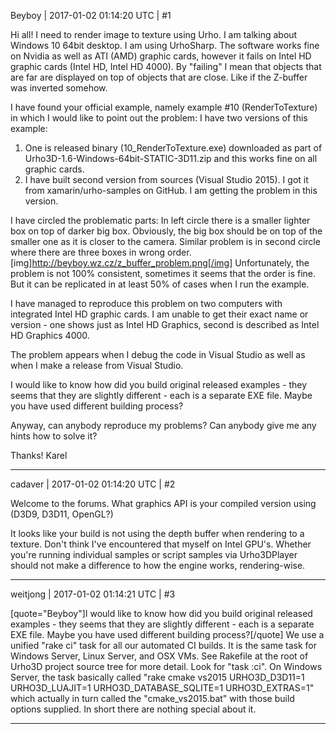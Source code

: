 Beyboy | 2017-01-02 01:14:20 UTC | #1

Hi all!
I need to render image to texture using Urho. I am talking about Windows 10 64bit desktop. I am using UrhoSharp. The software works fine on Nvidia as well as ATI (AMD) graphic cards, however it fails on Intel HD graphic cards (Intel HD, Intel HD 4000). By "failing" I mean that objects that are far are displayed on top of objects that are close. Like if the Z-buffer was inverted somehow.

I have found your official example, namely example #10 (RenderToTexture) in which I would like to point out the problem:
I have two versions of this example:
 1) One is released binary (10_RenderToTexture.exe) downloaded as part of Urho3D-1.6-Windows-64bit-STATIC-3D11.zip and this works fine on all graphic cards.
 2) I have built second version from sources (Visual Studio 2015). I got it from xamarin/urho-samples on GitHub. I am getting the problem in this version.

I have circled the problematic parts: In left circle there is a smaller lighter box on top of darker big box. Obviously, the big box should be on top of the smaller one as it is closer to the camera. Similar problem is in second circle where there are three boxes in wrong order.
[img]http://beyboy.wz.cz/z_buffer_problem.png[/img]
Unfortunately, the problem is not 100% consistent, sometimes it seems that the order is fine. But it can be replicated in at least 50% of cases when I run the example. 

I have managed to reproduce this problem on two computers with integrated Intel HD graphic cards. I am unable to get their exact name or version - one shows just as Intel HD Graphics, second is described as Intel HD Graphics 4000.

The problem appears when I debug the code in Visual Studio as well as when I make a release from Visual Studio.

I would like to know how did you build original released examples - they seems that they are slightly different - each is a separate EXE file. Maybe you have used different building process?

Anyway, can anybody reproduce my problems? Can anybody give me any hints how to solve it?

Thanks!
Karel

-------------------------

cadaver | 2017-01-02 01:14:20 UTC | #2

Welcome to the forums.
What graphics API is your compiled version using (D3D9, D3D11, OpenGL?)

It looks like your build is not using the depth buffer when rendering to a texture. Don't think I've encountered that myself on Intel GPU's. Whether you're running individual samples or script samples via Urho3DPlayer should not make a difference to how the engine works, rendering-wise.

-------------------------

weitjong | 2017-01-02 01:14:21 UTC | #3

[quote="Beyboy"]I would like to know how did you build original released examples - they seems that they are slightly different - each is a separate EXE file. Maybe you have used different building process?[/quote]
We use a unified "rake ci" task for all our automated CI builds. It is the same task for Windows Server, Linux Server, and OSX VMs. See Rakefile at the root of Urho3D project source tree for more detail. Look for "task :ci". On Windows Server, the task basically called "rake cmake vs2015 URHO3D_D3D11=1 URHO3D_LUAJIT=1 URHO3D_DATABASE_SQLITE=1 URHO3D_EXTRAS=1" which actually in turn called the "cmake_vs2015.bat" with those build options supplied. In short there are nothing special about it.

-------------------------

